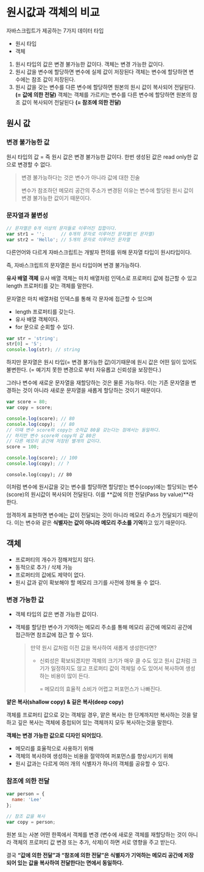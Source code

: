 # 원시값과 객체의 비교

자바스크립트가 제공하는 7가지 데이터 타입

- 원시 타입
- 객체

1. 원시 타입의 값은 변경 불가능한 값이다. 
   객체는 변경 가능한 값이다.
2. 원시 값을 변수에 할당하면 변수에 실제 값이 저장된다
   객체는 변수에 할당하면 변수에는 참조 값이 저장된다.
3. 원시 값을 갖는 변수를 다른 변수에 할당하면 원본의 원시 값이 복사되어 전달된다. **(= 값에 의한 전달)**
   객체는 객체를 가르키는 변수를 다른 변수에 할당하면 원본의 참조 값이 복사되어 전달된다 **(= 참조에 의한 전달)**



## 원시 값

### 변경 불가능한 값

원시 타입의 값 = 즉 원시 값은 변경 불가능한 값이다.
한번 생성된 값은 read only한 값으로 변경할 수 없다.

> 변경 불가능하다는 것은 변수가 아니라 값에 대한 진술
>
> 변수가 참조하던 메모리 공간의 주소가 변경된 이유는 변수에 할당된 원시 값이 변경 불가능한 값이기 때문이다.



### 문자열과 불변성

```javascript
// 문자열은 0개 이상의 문자들로 이루어진 집합이다.
var str1 = '';      // 0개의 문자로 이루어진 문자열(빈 문자열)
var str2 = 'Hello'; // 5개의 문자로 이루어진 문자열
```

다른언어와 다르게 자바스크립트는 개발자 편의를 위해
문자열 타입이 원시타입이다.

즉, 자바스크립트의 문자열은 원시 타입이며 변경 불가능하다.



**유사 배열 객체** 
유사 배열 객체는 마치 배열처럼 인덱스로 프로퍼티 값에 접근할 수 있고
length 프로퍼티를 갖는 객체를 말한다.

문자열은 마치 배열처럼 인덱스를 통해 각 문자에 접근할 수 있으며

- length 프로퍼티를 갖는다.
- 유사 배열 객체이다.
- for 문으로 순회할 수 있다.

```javascript
var str = 'string';
str[0] = 'S';
console.log(str); // string
```

하지만 문자열은 원시 타입(= 변경 불가능한 값)이기때문에
원시 값은 어떤 일이 있어도 불변한다. 
(= 예기치 못한 변경으로 부터 자유롭고 신뢰성을 보장한다.)

그러나 변수에 새로운 문자열을 재할당하는 것은 물론 가능하다. 이는 기존 문자열을 변경하는 것이 아니라 새로운 문자열을 새롭게 할당하는 것이기 때문이다.

```javascript
var score = 80;
var copy = score;

console.log(score); // 80
console.log(copy);  // 80
// 이때 변수 score와 copy는 숫자값 80을 갖는다는 점에서는 동일하다. 
// 하지만 변수 score와 copy의 값 80은 
// 다른 메모리 공간에 저장된 별개의 값이다.
score = 100;

console.log(score); // 100
console.log(copy); // ?
```

`console.log(copy); // 80`

이처럼 변수에 원시값을 갖는 변수를 할당하면 할당받는 변수(copy)에는 
할당되는 변수(score)의 원시값이 복사되어 전달된다. 
이를 **값에 의한 전달(Pass by value)**라 한다.

엄격하게 표현하면 변수에는 값이 전달되는 것이 아니라 
메모리 주소가 전달되기 때문이다. 
이는 변수와 같은 **식별자는 값이 아니라 메모리 주소를 기억**하고 있기 때문이다.



## 객체

- 프로퍼티의 개수가 정해져있지 않다.
- 동적으로 추가 / 삭제 가능
- 프로퍼티의 값에도 제약이 없다.
- 원시 값과 같이 확보해야 할 메모리 크기를 사전에 정해 둘 수 없다.



### 변경 가능한 값

- 객체 타입의 값은 변경 가능한 값이다.

- 객체를 할당한 변수가 기억하는 메모리 주소를 통해 
  메모리 공간에 메모리 공간에 접근하면 참조값에 접근 할 수 있다.

  > 만약 원시 값처럼 이전 값을 복사하여 새롭게 생성한다면?
  >
  > - 신뢰성은 확보되겠지만 객체의 크기가 매우 클 수도 있고
  >   원시 값처럼 크기가 일정하지도 않고
  >   프로퍼티 값이 객체일 수도 있어서 
  >   복사하여 생성하는 비용이 많이 든다.
  >
  >   = 메모리의 효율적 소비가 어렵고 퍼포먼스가 나빠진다.



**얕은 복사(shallow copy) & 깉은 복사(deep copy)**

객체를 프로퍼티 값으로 갖는 객체일 경우, 
얕은 복사는 한 단계까지만 복사하는 것을 말하고
깊은 복사는 객체에 중첩되어 있는 객체까지 모두 복사하는것을 말한다.



**객체는 변경 가능한 값으로 디자인 되어있다.**

- 메모리를 효율적으로 사용하기 위해
- 객체의 복사하여 생성하는 비용을 절약하여 퍼포먼스를 향상시키기 위해
- 원시 값과는 다르게 여러 개의 식별자가 하나의 객체를 공유할 수 있다.



### 참조에 의한 전달

```javascript
var person = {
  name: 'Lee'
};

// 참조 값을 복사
var copy = person;
```

원본 또는 사본 어떤 한쪽에서 객체를 변경 (변수에 새로운 객체를 재할당하는 것이 아니라 객체의 프로퍼티 값 변경 또는 추가, 삭제)이 하면 서로 영향을 주고 받는다.

결국 **“값에 의한 전달”과 “참조에 의한 전달”은 식별자가 기억하는 메모리 공간에 저장되어 있는 값을 복사하여 전달한다는 면에서 동일하다.** 